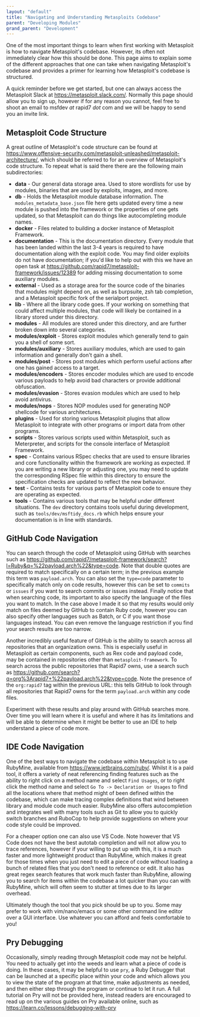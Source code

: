 ```yaml
---
layout: "default"
title: "Navigating and Understanding Metasploits Codebase"
parent: "Developing Modules"
grand_parent: "Development"
---
```


One of the most important things to learn when first working with Metasploit is how to navigate Metasploit's codebase. However, its often not immediately clear how this should be done. This page aims to explain some of the different approaches that one can take when navigating Metasploit's codebase and provides a primer for learning how Metasploit's codebase is structured.

A quick reminder before we get started, but one can always access the Metasploit Slack at <https://metasploit.slack.com/>. Normally this page should allow you to sign up, however if for any reason you cannot, feel free to shoot an email to msfdev *at* rapid7 *dot* com and we will be happy to send you an invite link.

Metasploit Code Structure
------------------------
A great outline of Metasploit's code structure can be found at <https://www.offensive-security.com/metasploit-unleashed/metasploit-architecture/>, which should be referred to for an overview of Metasploit's code structure. To repeat what is said there there are the following main subdirectories:

* **data** - Our general data storage area. Used to store wordlists for use by modules, binaries that are used by exploits, images, and more.
* **db** - Holds the Metasploit module database information. The `modules_metadata_base.json` file here gets updated every time a new module is pushed into the framework or the properties of one gets updated, so that Metasploit can do things like autocompleting module names.
* **docker** - Files related to building a docker instance of Metasploit Framework.
* **documentation** - This is the documentation directory. Every module that has been landed within the last 3-4 years is required to have documentation along with the exploit code. You may find older exploits do not have documentation; if you'd like to help out with this we have an open task at <https://github.com/rapid7/metasploit-framework/issues/12389> for adding missing documentation to some auxiliary modules.
* **external** - Used as a storage area for the source code of the binaries that modules might depend on, as well as burpsuite, zsh tab completion, and a Metasploit specific fork of the serialport project.
* **lib** - Where all the library code goes. If your working on something that could affect multiple modules, that code will likely be contained in a library stored under this directory.
* **modules** - All modules are stored under this directory, and are further broken down into several categories.
* **modules/exploit** - Stores exploit modules which generally tend to gain you a shell of some sort.
* **modules/auxiliary** - Stores auxiliary modules, which are used to gain information and generally don't gain a shell.
* **modules/post** - Stores post modules which perform useful actions after one has gained access to a target.
* **modules/encoders** - Stores encoder modules which are used to encode various payloads to help avoid bad characters or provide additional obfuscation.
* **modules/evasion** - Stores evasion modules which are used to help avoid antivirus.
* **modules/nops** - Stores NOP modules used for generating NOP shellcode for various architectures.
* **plugins** - Used for storing various Metasploit plugins that allow Metasploit to integrate with other programs or import data from other programs.
* **scripts** - Stores various scripts used within Metasploit, such as Meterpreter, and scripts for the console interface of Metasploit Framework.
* **spec** - Contains various RSpec checks that are used to ensure libraries and core functionality within the framework are working as expected. If you are writing a new library or adjusting one, you may need to update the corresponding RSpec file within this directory to ensure the specification checks are updated to reflect the new behavior.
* **test** - Contains tests for various parts of Metasploit code to ensure they are operating as expected.
* **tools** - Contains various tools that may be helpful under different situations. The `dev` directory contains tools useful during development, such as `tools/dev/msftidy_docs.rb` which helps ensure your documentation is in line with standards.


GitHub Code Navigation
------------------------
You can search through the code of Metasploit using GitHub with searches such as <https://github.com/rapid7/metasploit-framework/search?l=Ruby&q=%22payload.arch%22&type=code>. Note that double quotes are required to match specifically on a certain term; in the previous example this term was `payload.arch`. You can also set the `type=code` parameter to specifically match only on code results, however this can be set to `commits` or `issues` if you want to search commits or issues instead. Finally notice that when searching code, its important to also specify the language of the files you want to match. In the case above I made it so that my results would only match on files deemed by GitHub to contain Ruby code, however you can also specify other languages such as Batch, or C if you want those languages instead. You can even remove the language restriction if you find your search results are too narrow.

Another incredibly useful feature of GitHub is the ability to search across all repositories that an organization owns. This is especially useful in Metasploit as certain components, such as Rex code and payload code, may be contained in repositories other than `metasploit-framework`. To search across the public repositories that Rapid7 owns, use a search such as <https://github.com/search?q=org%3Arapid7+%22payload.arch%22&type=code>. Note the presence of the `org:rapid7` tag within the previous URL: this tells GitHub to look through all repositories that Rapid7 owns for the term `payload.arch` within any code files.

Experiment with these results and play around with GitHub searches more. Over time you will learn where it is useful and where it has its limitations and will be able to determine when it might be better to use an IDE to help understand a piece of code more.

IDE Code Navigation
------------------------
One of the best ways to navigate the codebase within Metasploit is to use RubyMine, available from <https://www.jetbrains.com/ruby/>. Whilst it is a paid tool, it offers a variety of neat referencing finding features such as the ability to right click on a method name and select `Find Usages`, or to right click the method name and select `Go To -> Declaration or Usages` to find all the locations where that method might of been defined within the codebase, which can make tracing complex definitions that wind between library and module code much easier. RubyMine also offers autocompletion and integrates well with many tools such as Git to allow you to quickly switch branches and RuboCop to help provide suggestions on where your code style could be improved.

For a cheaper option one can also use VS Code. Note however that VS Code does not have the best autotab completion and will not allow you to trace references, however if your willing to put up with this, it is a much faster and more lightweight product than RubyMine, which makes it great for those times when you just need to edit a piece of code without loading a bunch of related files that you don't need to reference or edit. It also has great regex search features that work much faster than RubyMine, allowing you to search for items within the codebase a lot quicker than you can with RubyMine, which will often seem to stutter at times due to its larger overhead.

Ultimately though the tool that you pick should be up to you. Some may prefer to work with vim/nano/emacs or some other command line editor over a GUI interface. Use whatever you can afford and feels comfortable to you!

Pry Debugging
------------------------
Occasionally, simply reading through Metasploit code may not be helpful. You need to actually get into the weeds and learn what a piece of code is doing. In these cases, it may be helpful to use `pry`, a Ruby Debugger that can be launched at a specific place within your code and which allows you to view the state of the program at that time, make adjustments as needed, and then either step through the program or continue to let it run. A full tutorial on Pry will not be provided here, instead readers are encouraged to read up on the various guides on Pry available online, such as <https://learn.co/lessons/debugging-with-pry>
